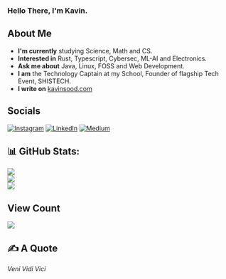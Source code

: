 ### Hello There, I'm Kavin.

## About Me
* **I'm currently** studying Science, Math and CS.<br>
* **Interested in** Rust, Typescript, Cybersec, ML-AI and Electronics.<br>
* **Ask me about** Java, Linux, FOSS and Web Development.<br>
* **I am** the Technology Captain at my School, Founder of flagship Tech Event, SHISTECH.<br>
* **I write on** [kavinsood.com](https://kavinsood.com)

## Socials
[![Instagram](https://img.shields.io/badge/Instagram-%23E4405F.svg?logo=Instagram&logoColor=white)](https://instagram.com/_kavin.05) [![LinkedIn](https://img.shields.io/badge/LinkedIn-%230077B5.svg?logo=linkedin&logoColor=white)](https://linkedin.com/in/kavin-sood-a36505222) [![Medium](https://img.shields.io/badge/Medium-12100E?logo=medium&logoColor=white)](https://medium.com/@@kavinsood)

## 📊 GitHub Stats:
![](https://github-readme-stats.vercel.app/api?username=k2s09&theme=dark&hide_border=false&include_all_commits=true&count_private=true)<br/>
![](https://github-readme-streak-stats.herokuapp.com/?user=k2s09&theme=dark&hide_border=false)<br/>
![](https://github-readme-stats.vercel.app/api/top-langs/?username=k2s09&theme=dark&hide_border=false&include_all_commits=true&count_private=true&layout=compact)

## View Count
![](https://komarev.com/ghpvc/?username=k2s09)

## ✍️ A Quote
*Veni Vidi Vici*

